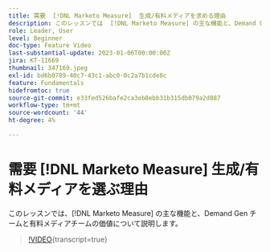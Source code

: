```yaml
---
title: 需要  [!DNL Marketo Measure]  生成/有料メディアを求める理由
description: このレッスンでは  [!DNL Marketo Measure] の主な機能と、Demand Gen チームと有料メディアチームの価値について説明します。
role: Leader, User
level: Beginner
doc-type: Feature Video
last-substantial-update: 2023-01-06T00:00:00Z
jira: KT-11669
thumbnail: 347169.jpeg
exl-id: bd6b0789-40c7-43c1-abc0-0c2a7b1cde8c
feature: Fundamentals
hidefromtoc: true
source-git-commit: e33fed526bafe2ca3eb8ebb31b315db079a2d887
workflow-type: tm+mt
source-wordcount: '44'
ht-degree: 4%

---
```


# 需要 [!DNL Marketo Measure] 生成/有料メディアを選ぶ理由

このレッスンでは、[!DNL Marketo Measure] の主な機能と、Demand Gen チームと有料メディアチームの価値について説明します。

>[!VIDEO](https://video.tv.adobe.com/v/347169/?learn=on){transcript=true}
